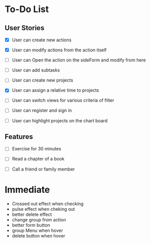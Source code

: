 # To-Do List

## User Stories

- [X] User can create new actions
- [X] User can modify actions from the action itself 
- [ ] User can Open the action on the sideForm and modify from here 
- [ ] User can add subtasks
- [ ] User can create new projects 
- [X] User can assign a relative time to projects
- [ ] User can switch views for various criteria of filter
- [ ] User can register and sign in
- [ ] User can highlight projects on the chart board



## Features
- [ ] Exercise for 30 minutes
- [ ] Read a chapter of a book
- [ ] Call a friend or family member



# Immediate

- Crossed out effect when checking
- pulse effect when cheking out 
- better delete effect  
- change group from action 
- better form button 
- group Menu when hover 
- delete button when hover 